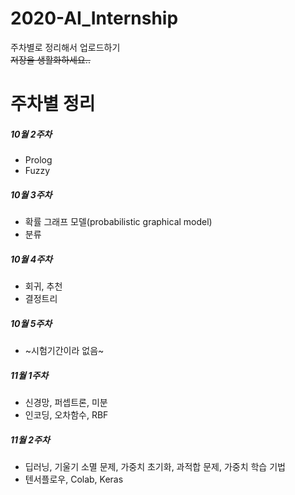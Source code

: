 # 2020-AI_Internship
주차별로 정리해서 업로드하기  
 ~~저장을 생활화하세요..~~ 
 
# 주차별 정리
##### 10월 2주차
+ Prolog   
+ Fuzzy  

##### 10월 3주차
+ 확률 그래프 모델(probabilistic graphical model)
+ 분류

##### 10월 4주차
+ 회귀, 추천 
+ 결정트리 

##### 10월 5주차
+ ~시험기간이라 없음~ 

##### 11월 1주차
+ 신경망, 퍼셉트론, 미분
+ 인코딩, 오차함수, RBF

##### 11월 2주차
+ 딥러닝, 기울기 소멸 문제, 가중치 초기화, 과적합 문제, 가중치 학습 기법 
+ 텐서플로우, Colab, Keras 

